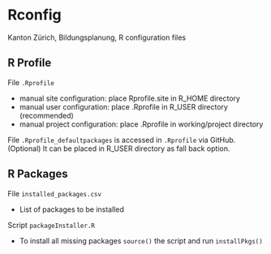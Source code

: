 # Rconfig

Kanton Zürich, Bildungsplanung, R configuration files

## R Profile

File `.Rprofile`

* manual site configuration: place Rprofile.site in R_HOME directory
* manual user configuration: place .Rprofile in R_USER directory (recommended)
* manual project configuration: place .Rprofile in working/project directory

File `.Rprofile_defaultpackages` is accessed in `.Rprofile` via GitHub. (Optional) It can be placed in R_USER directory as fall back option.

## R Packages

File `installed_packages.csv`

* List of packages to be installed

Script `packageInstaller.R`

* To install all missing packages `source()` the script and run `installPkgs()`
